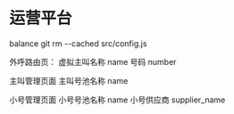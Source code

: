 # 运营平台
balance
git rm --cached src/config.js


外呼路由页：
虚拟主叫名称 name 号码 number

主叫管理页面
主叫号池名称 name

小号管理页面
小号号池名称 name 小号供应商 supplier_name
